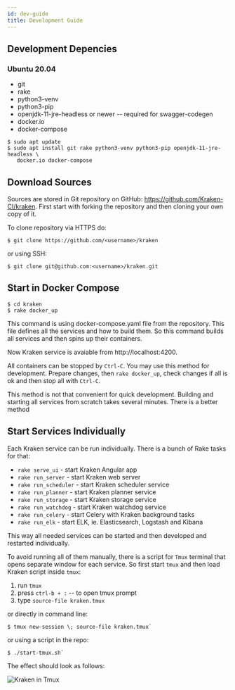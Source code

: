 ```yaml
---
id: dev-guide
title: Development Guide
---
```


## Development Depencies

### Ubuntu 20.04

- git
- rake
- python3-venv
- python3-pip
- openjdk-11-jre-headless or newer -- required for swagger-codegen
- docker.io
- docker-compose

```console
$ sudo apt update
$ sudo apt install git rake python3-venv python3-pip openjdk-11-jre-headless \
   docker.io docker-compose
```


## Download Sources

Sources are stored in Git repository on GitHub: https://github.com/Kraken-CI/kraken.
First start with forking the repository and then cloning your own copy of it.

To clone repository via HTTPS do:

```console
$ git clone https://github.com/<username>/kraken

```
or using SSH:

```console
$ git clone git@github.com:<username>/kraken.git
```

## Start in Docker Compose

```console
$ cd kraken
$ rake docker_up
```

This command is using docker-compose.yaml file from the repository.
This file defines all the services and how to build them.
So this command builds all services and then spins up their containers.

Now Kraken service is avaiable from http://localhost:4200.

All containers can be stopped by `Ctrl-C`. You may use this method for
development. Prepare changes, then `rake docker_up`, check changes
if all is ok and then stop all with `Ctrl-C`.

This method is not that convenient for quick development. Building
and starting all services from scratch takes several minutes.
There is a better method

## Start Services Individually

Each Kraken service can be run individually. There is a bunch of Rake
tasks for that:

- `rake serve_ui` - start Kraken Angular app
- `rake run_server` - start Kraken web server
- `rake run_scheduler` - start Kraken scheduler service
- `rake run_planner` - start Kraken planner service
- `rake run_storage` - start Kraken storage service
- `rake run_watchdog` - start Kraken watchdog service
- `rake run_celery` - start Celery with Kraken background tasks
- `rake run_elk` - start ELK, ie. Elasticsearch, Logstash and Kibana

This way all needed services can be started and then developed and restarted individually.

To avoid running all of them manually, there is a script for `Tmux` terminal that
opens separate window for each service. So first start `tmux` and then
load Kraken script inside `tmux`:

1. run `tmux`
2. press `ctrl-b + :` -- to open tmux prompt
3. type `source-file kraken.tmux`

or directly in command line:

```console
$ tmux new-session \; source-file kraken.tmux`
```

or using a script in the repo:

```console
$ ./start-tmux.sh`
```

The effect should look as follows:

![Kraken in Tmux](/img/tmux.png)
